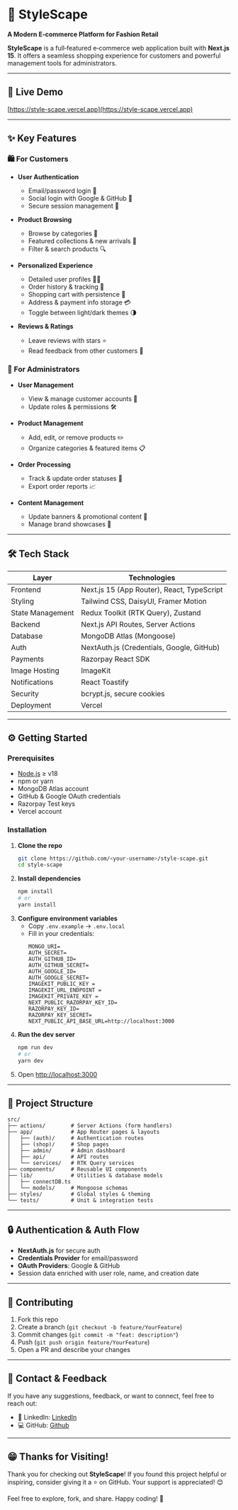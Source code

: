 # 🚀 StyleScape

**A Modern E‑commerce Platform for Fashion Retail**

**StyleScape** is a full‑featured e‑commerce web application built with **Next.js 15**. It offers a seamless shopping experience for customers and powerful management tools for administrators.

---

## 🌟 Live Demo

[https://style-scape.vercel.app](https://style-scape.vercel.app)

---

## ✨ Key Features

### 🛍️ For Customers

- **User Authentication**
  - Email/password login 🔑
  - Social login with Google & GitHub 👥
  - Secure session management 🔐
 
- **Product Browsing**
  - Browse by categories 📂
  - Featured collections & new arrivals 🌟
  - Filter & search products 🔍
    
- **Personalized Experience**
  - Detailed user profiles 🧑‍💻
  - Order history & tracking 🚞
  - Shopping cart with persistence 🛒
  - Address & payment info storage 💳
  - Toggle between light/dark themes 🌗
    
- **Reviews & Ratings**
  - Leave reviews with stars ⭐️
  - Read feedback from other customers 💬

### 🔧 For Administrators

- **User Management**
  - View & manage customer accounts 👀
  - Update roles & permissions 🛠️
    
- **Product Management**
  - Add, edit, or remove products ✏️
  - Organize categories & featured items 📋
    
- **Order Processing**
  - Track & update order statuses 🔄
  - Export order reports 📈
    
- **Content Management**
  - Update banners & promotional content 🎨
  - Manage brand showcases 🤝

---

## 🛠️ Tech Stack

| Layer            | Technologies                               |
| ---------------- | ------------------------------------------ |
| Frontend         | Next.js 15 (App Router), React, TypeScript |
| Styling          | Tailwind CSS, DaisyUI, Framer Motion       |
| State Management | Redux Toolkit (RTK Query), Zustand         |
| Backend          | Next.js API Routes, Server Actions         |
| Database         | MongoDB Atlas (Mongoose)                   |
| Auth             | NextAuth.js (Credentials, Google, GitHub)  |
| Payments         | Razorpay React SDK                         |
| Image Hosting    | ImageKit                                   |
| Notifications    | React Toastify                             |
| Security         | bcrypt.js, secure cookies                  |
| Deployment       | Vercel                                     |

---

## ⚙️ Getting Started

### Prerequisites

- [Node.js](https://nodejs.org/) ≥ v18
- npm or yarn
- MongoDB Atlas account
- GitHub & Google OAuth credentials
- Razorpay Test keys
- Vercel account

### Installation

1. **Clone the repo**
   ```bash
   git clone https://github.com/<your-username>/style-scape.git
   cd style-scape
   ```
2. **Install dependencies**
   ```bash
   npm install
   # or
   yarn install
   ```
3. **Configure environment variables**
   - Copy `.env.example` → `.env.local`
   - Fill in your credentials:
     ```env
     MONGO_URI=
     AUTH_SECRET=
     AUTH_GITHUB_ID=
     AUTH_GITHUB_SECRET=
     AUTH_GOOGLE_ID=
     AUTH_GOOGLE_SECRET=
     IMAGEKIT_PUBLIC_KEY =
     IMAGEKIT_URL_ENDPOINT =
     IMAGEKIT_PRIVATE_KEY =
     NEXT_PUBLIC_RAZORPAY_KEY_ID=
     RAZORPAY_KEY_ID=
     RAZORPAY_KEY_SECRET=
     NEXT_PUBLIC_API_BASE_URL=http://localhost:3000
     ```
4. **Run the dev server**
   ```bash
   npm run dev
   # or
   yarn dev
   ```
5. Open [http://localhost:3000](http://localhost:3000)

---

## 📁 Project Structure

```
src/
├── actions/        # Server Actions (form handlers)
├── app/            # App Router pages & layouts
│   ├── (auth)/     # Authentication routes
│   ├── (shop)/     # Shop pages
│   ├── admin/      # Admin dashboard
│   ├── api/        # API routes
│   └── services/   # RTK Query services
├── components/     # Reusable UI components
├── lib/            # Utilities & database models
│   ├── connectDB.ts
│   └── models/     # Mongoose schemas
├── styles/         # Global styles & theming
└── tests/          # Unit & integration tests
```

---

## 🔒 Authentication & Auth Flow

- **NextAuth.js** for secure auth
- **Credentials Provider** for email/password
- **OAuth Providers**: Google & GitHub
- Session data enriched with user role, name, and creation date

---

## 🤝 Contributing

1. Fork this repo
2. Create a branch (`git checkout -b feature/YourFeature`)
3. Commit changes (`git commit -m "feat: description"`)
4. Push (`git push origin feature/YourFeature`)
5. Open a PR and describe your changes

---

## 📢 Contact & Feedback

If you have any suggestions, feedback, or want to connect, feel free to reach out:

- 💼 LinkedIn: [LinkedIn](https://www.linkedin.com/in/abhijeet-jain-84486a313/)
- 💻 GitHub: [Github](https://github.com/Aj-Levi)

---

## 😁 Thanks for Visiting!

Thank you for checking out **StyleScape**! If you found this project helpful or inspiring, consider giving it a ⭐ on GitHub. Your support is appreciated! 😊

Feel free to explore, fork, and share. Happy coding! 🚀

